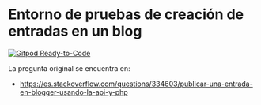# Entorno de pruebas de creación de entradas en un blog
[![Gitpod Ready-to-Code](https://img.shields.io/badge/Gitpod-Ready--to--Code-blue?logo=gitpod)](https://gitpod.io/#https://github.com/ojgarciab/334603-stackoverflow-es)

La pregunta original se encuentra en:
* https://es.stackoverflow.com/questions/334603/publicar-una-entrada-en-blogger-usando-la-api-y-php
